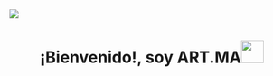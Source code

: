 <!--luz led incandesente de inicio-->
<img src="https://user-images.githubusercontent.com/73097560/115834477-dbab4500-a447-11eb-908a-139a6edaec5c.gif">
<h1 align="center"><b>¡Bienvenido!, soy ART.MA</b><img src=https://media.giphy.com/media/hvRJCLFzcasrR4ia7z/giphy.gif" width="40"></h1>
